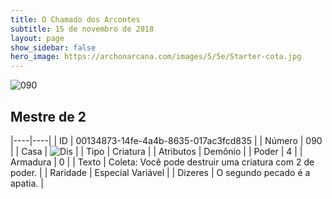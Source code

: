 ```yaml
---
title: O Chamado dos Arcontes
subtitle: 15 de novembro de 2018
layout: page
show_sidebar: false
hero_image: https://archonarcana.com/images/5/5e/Starter-cota.jpg
---
```


![090](https://cdn.keyforgegame.com/media/card_front/pt/341_090_6PRCRMHM5G4W_pt.png)

## Mestre de 2

|----|----|
| ID | 00134873-14fe-4a4b-8635-017ac3fcd835 |
| Número | 090 |
| Casa | ![Dis](https://archonarcana.com/images/thumb/e/e8/Dis.png/22px-Dis.png "Dis") |
| Tipo | Criatura |
| Atributos | Demônio |
| Poder | 4 |
| Armadura | 0 |
| Texto | Coleta: Você pode destruir uma criatura com 2 de poder. |
| Raridade | Especial Variável |
| Dizeres | O segundo pecado é a apatia. |
